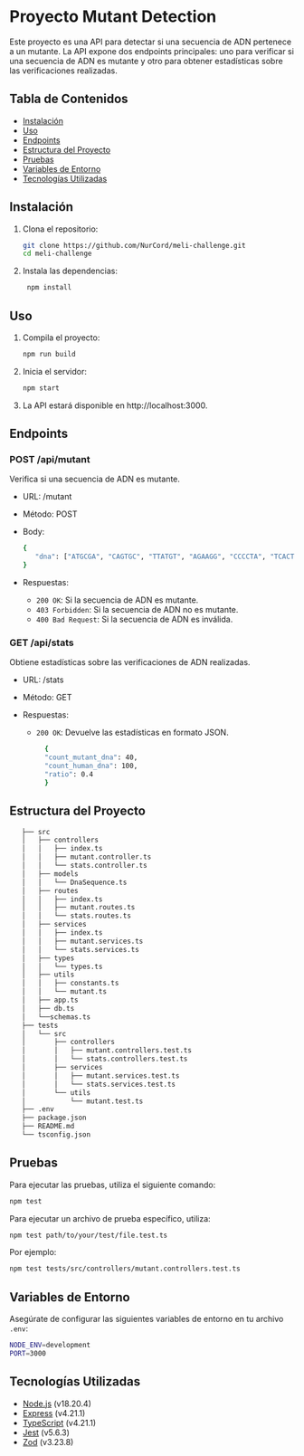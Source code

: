 # Proyecto Mutant Detection

Este proyecto es una API para detectar si una secuencia de ADN pertenece a un mutante. La API expone dos endpoints principales: uno para verificar si una secuencia de ADN es mutante y otro para obtener estadísticas sobre las verificaciones realizadas.

## Tabla de Contenidos

- [Instalación](#instalación)
- [Uso](#uso)
- [Endpoints](#endpoints)
- [Estructura del Proyecto](#estructura-del-proyecto)
- [Pruebas](#pruebas)
- [Variables de Entorno](#variables-de-entorno)
- [Tecnologías Utilizadas](#tecnologías-utilizadas)

## Instalación

1. Clona el repositorio:
   ```sh
   git clone https://github.com/NurCord/meli-challenge.git
   cd meli-challenge
   ```
1. Instala las dependencias:
   ```sh
    npm install
   ```

## Uso

1. Compila el proyecto:

   ```sh
   npm run build
   ```

2. Inicia el servidor:

   ```sh
   npm start
   ```

3. La API estará disponible en http://localhost:3000.

## Endpoints

### POST /api/mutant

Verifica si una secuencia de ADN es mutante.

- URL: /mutant
- Método: POST
- Body:

  ```sh
  {
     "dna": ["ATGCGA", "CAGTGC", "TTATGT", "AGAAGG", "CCCCTA", "TCACTG"]
  }
  ```

- Respuestas:
  - `200 OK`: Si la secuencia de ADN es mutante.
  - `403 Forbidden`: Si la secuencia de ADN no es mutante.
  - `400 Bad Request`: Si la secuencia de ADN es inválida.

### GET /api/stats

Obtiene estadísticas sobre las verificaciones de ADN realizadas.

- URL: /stats
- Método: GET
- Respuestas:

  - `200 OK`: Devuelve las estadísticas en formato JSON.

    ```sh
      {
      "count_mutant_dna": 40,
      "count_human_dna": 100,
      "ratio": 0.4
      }
    ```

## Estructura del Proyecto

```sh
   ├── src
   │   ├── controllers
   │   │   ├── index.ts
   │   │   ├── mutant.controller.ts
   │   │   └── stats.controller.ts
   │   ├── models
   │   │   └── DnaSequence.ts
   │   ├── routes
   │   │   ├── index.ts
   │   │   ├── mutant.routes.ts
   │   │   └── stats.routes.ts
   │   ├── services
   │   │   ├── index.ts
   │   │   ├── mutant.services.ts
   │   │   └── stats.services.ts
   │   ├── types
   │   │   └── types.ts
   │   ├── utils
   │   │   ├── constants.ts
   │   │   └── mutant.ts
   │   ├── app.ts
   │   ├── db.ts
   │   └──schemas.ts
   ├── tests
   │   └── src
   │       ├── controllers
   │       │   ├── mutant.controllers.test.ts
   │       │   └── stats.controllers.test.ts
   │       ├── services
   │       │   ├── mutant.services.test.ts
   │       │   └── stats.services.test.ts
   │       └── utils
   │           └── mutant.test.ts
   ├── .env
   ├── package.json
   ├── README.md
   └── tsconfig.json
```

## Pruebas

Para ejecutar las pruebas, utiliza el siguiente comando:

```sh
npm test
```

Para ejecutar un archivo de prueba específico, utiliza:

```sh
npm test path/to/your/test/file.test.ts
```

Por ejemplo:

```sh
npm test tests/src/controllers/mutant.controllers.test.ts
```

## Variables de Entorno

Asegúrate de configurar las siguientes variables de entorno en tu archivo `.env`:

```sh
NODE_ENV=development
PORT=3000
```

## Tecnologías Utilizadas

- [Node.js](https://nodejs.org/en/) (v18.20.4)
- [Express](https://expressjs.com/) (v4.21.1)
- [TypeScript](https://www.typescriptlang.org/) (v4.21.1)
- [Jest](https://jestjs.io/docs/getting-started) (v5.6.3)
- [Zod](https://zod.dev/) (v3.23.8)
